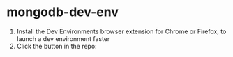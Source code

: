# mongodb-dev-env


1. Install the Dev Environments browser extension for Chrome or Firefox, to launch a dev environment faster
2. Click the button in the repo:
